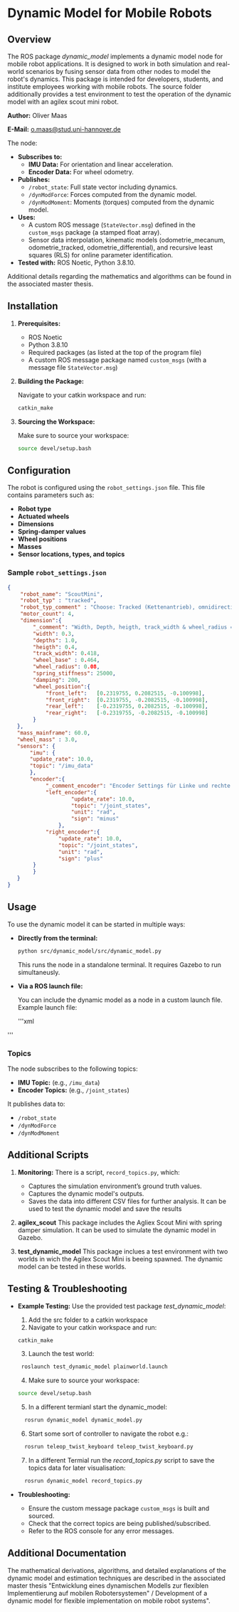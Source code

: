 # Dynamic Model for Mobile Robots
## Overview

The ROS package *dynamic_model* implements a dynamic model node for mobile robot applications. It is designed to work in both simulation and real-world scenarios by fusing sensor data from other nodes to model the robot's dynamics. This package is intended for developers, students, and institute employees working with mobile robots. The source folder additionally provides a test environment to test the operation of the dynamic model with an agilex scout mini robot.

**Author:** Oliver Maas

**E-Mail:** o.maas@stud.uni-hannover.de

The node:
- **Subscribes to:**
  - **IMU Data:** For orientation and linear acceleration.
  - **Encoder Data:** For wheel odometry.
- **Publishes:**
  - `/robot_state`: Full state vector including dynamics.
  - `/dynModForce`: Forces computed from the dynamic model.
  - `/dynModMoment`: Moments (torques) computed from the dynamic model.
- **Uses:** 
  - A custom ROS message (`StateVector.msg`) defined in the `custom_msgs` package (a stamped float array).
  - Sensor data interpolation, kinematic models (odometrie_mecanum, odometrie_tracked, odometrie_differential), and recursive least squares (RLS) for online parameter identification.
- **Tested with:** ROS Noetic, Python 3.8.10.

Additional details regarding the mathematics and algorithms can be found in the associated master thesis.

## Installation

1. **Prerequisites:**
   - ROS Noetic
   - Python 3.8.10
   - Required packages (as listed at the top of the program file)
   - A custom ROS message package named `custom_msgs` (with a message file `StateVector.msg`)

2. **Building the Package:**

   Navigate to your catkin workspace and run:

   ```bash
   catkin_make
   ```

3. **Sourcing the Workspace:**

   Make sure to source your workspace:

   ```bash
   source devel/setup.bash
   ```

## Configuration

The robot is configured using the `robot_settings.json` file. This file contains parameters such as:
- **Robot type**
- **Actuated wheels**
- **Dimensions**
- **Spring-damper values**
- **Wheel positions**
- **Masses**
- **Sensor locations, types, and topics**

### Sample `robot_settings.json`


```json
{
    "robot_name": "ScoutMini",  
    "robot_typ" : "tracked", 
    "robot_typ_comment" : "Choose: Tracked (Kettenantrieb), omnidirectional, differential",
    "motor_count": 4,      
    "dimension":{
        "_comment": "Width, Depth, heigth, track_width & wheel_radius = [m]; spring_stiffness = [N/m]; damping = [Nsm]",
        "width": 0.3,
        "depths": 1.0,
        "heigth": 0.4,
        "track_width": 0.418,
        "wheel_base" : 0.464,
        "wheel_radius": 0.08,
        "spring_stiffness": 25000,
        "damping": 200,
        "wheel_position":{
            "front_left":   [0.2319755, 0.2082515, -0.100998],
            "front_right":  [0.2319755, -0.2082515, -0.100998],
            "rear_left":    [-0.2319755, 0.2082515, -0.100998],
            "rear_right":   [-0.2319755, -0.2082515, -0.100998]
        }
   },
   "mass_mainframe": 60.0, 
   "wheel_mass" : 3.0,    
   "sensors": {
       "imu": {
       "update_rate": 10.0,
       "topic": "/imu_data"
       },
       "encoder":{
            "_comment_encoder": "Encoder Settings für Linke und rechte Seite. Mögliche Einheiten: Winkelgeschwindigkeit rad/s, ",
            "left_encoder":{
                    "update_rate": 10.0,
                    "topic": "/joint_states",
                    "unit": "rad",
                    "sign": "minus"
                },
            "right_encoder":{
                "update_rate": 10.0,
                "topic": "/joint_states",
                "unit": "rad",
                "sign": "plus"
        }
        }
   }
}
```

## Usage

To use the dynamic model it can be started in multiple ways:

- **Directly from the terminal:**

  ```bash
  python src/dynamic_model/src/dynamic_model.py
  ```
  This runs the node in a standalone terminal. It requires Gazebo to run simultaneusly.

- **Via a ROS launch file:**

  You can include the dynamic model as a node in a custom launch file. Example launch file: 

  '''xml
  <launch>
    <!-- [Your Code] -->

    <!-- Start the dynamic model -->
    <node pkg="dynamic_model"
          type="dynamic_model.py"
          name="dynamic_model"
          output="screen" />
</launch>
  '''

### Topics

The node subscribes to the following topics:
- **IMU Topic:** (e.g., `/imu_data`)
- **Encoder Topics:** (e.g., `/joint_states`)

It publishes data to:
- `/robot_state`
- `/dynModForce`
- `/dynModMoment`

## Additional Scripts

1. **Monitoring:**
    There is a script, `record_topics.py`, which:
    - Captures the simulation environment’s ground truth values.
    - Captures the dynamic model's outputs.
    - Saves the data into different CSV files for further analysis.
    It can be used to test the dynamic model and save the results

2. **agilex_scout**
    This package includes the Agliex Scout Mini with spring damper simulation.
    It can be used to simulate the dynamic model in Gazebo. 

3. **test_dynamic_model**
    This package inclues a test environment with two worlds in wich the Agilex Scout Mini is beeing spawned. The dynamic model can be tested in these worlds.


## Testing & Troubleshooting

- **Example Testing:**
  Use the provided test package *test_dynamic_model*:
  1. Add the src folder to a catkin workspace
  2. Navigate to your catkin workspace and run:
   ```bash
   catkin_make
   ```
  
  3. Launch the test world:
  ```bash
   roslaunch test_dynamic_model plainworld.launch
  ```
  4. Make sure to source your workspace:
   ```bash
   source devel/setup.bash
   ```

  5. In a different termianl start the dynamic_model:
  ```bash
    rosrun dynamic_model dynamic_model.py
  ```

  6. Start some sort of controller to navigate the robot e.g.:
  ```bash
    rosrun teleop_twist_keyboard teleop_twist_keyboard.py
  ```

  7. In a different Termial run the *record_topics.py* script to save the topics data for later visualisation:
  ```bash
    rosrun dynamic_model record_topics.py
  ```

- **Troubleshooting:**
  - Ensure the custom message package `custom_msgs` is built and sourced.
  - Check that the correct topics are being published/subscribed.
  - Refer to the ROS console for any error messages.

## Additional Documentation

The mathematical derivations, algorithms, and detailed explanations of the dynamic model and estimation techniques are described in the associated master thesis "Entwicklung eines dynamischen Modells zur flexiblen Implementierung auf mobilen Robotersystemen" / Development of a dynamic model for flexible implementation on mobile robot systems".

